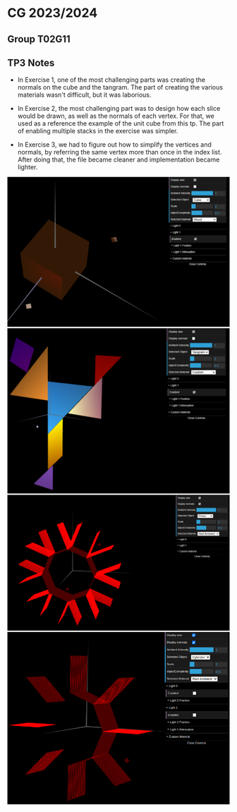 # CG 2023/2024

## Group T02G11

## TP3 Notes


- In Exercise 1, one of the most challenging parts was creating the normals on the cube and the tangram. The part of creating the various materials wasn't difficult, but it was laborious.

- In Exercise 2, the most challenging part was to design how each slice would be drawn, as well as the normals of each vertex. For that, we used as a reference the example of the unit cube from this tp. The part of enabling multiple stacks in the exercise was simpler.

- In Exercise 3, we had to figure out how to simplify the vertices and normals, by referring the same vertex more than once in the index list. After doing that, the file became cleaner and implementation became lighter.


![Screenshot 1](screenshots/cg-t02g11-tp3-1.png)
![Screenshot 2](screenshots/cg-t02g11-tp3-2.png)
![Screenshot 3](screenshots/cg-t02g11-tp3-3.png)
![Screenshot 4](screenshots/cg-t02g11-tp3-4.png)
